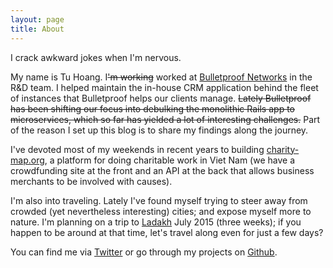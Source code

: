 ```yaml
---
layout: page
title: About
---
```


I crack awkward jokes when I'm nervous.

My name is Tu Hoang. I<strike>'m working</strike> worked at [Bulletproof Networks](http://bulletproof.net.au) in the R&D team. I helped maintain the in-house CRM application behind the fleet of instances that Bulletproof helps our clients manage. <strike>Lately Bulletproof has been shifting our focus into debulking the monolithic Rails app to microservices, which so far has yielded a lot of interesting challenges.</strike> Part of the reason I set up this blog is to share my findings along the journey.

I've devoted most of my weekends in recent years to building [charity-map.org](http://charity-map.org), a platform for doing charitable work in Viet Nam (we have a crowdfunding site at the front and an API at the back that allows business merchants to be involved with causes).

I'm also into traveling. Lately I've found myself trying to steer away from crowded (yet nevertheless interesting) cities; and expose myself more to nature. I'm planning on a trip to [Ladakh](https://www.flickr.com/groups/47256717@N00/pool/) July 2015 (three weeks); if you happen to be around at that time, let's travel along even for just a few days?

You can find me via [Twitter](http://twitter.com/rebyn) or go through my projects on [Github](http://github.com/rebyn).